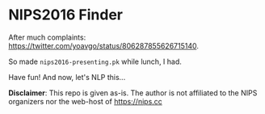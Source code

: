 # NIPS2016 Finder 

After much complaints: https://twitter.com/yoavgo/status/806287855626715140.

So made `nips2016-presenting.pk` while lunch, I had. 

Have fun! And now, let's NLP this...

**Disclaimer**: This repo is given as-is. The author is not affiliated to the NIPS organizers nor the web-host of https://nips.cc 




